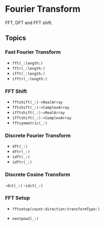 # Fourier Transform

FFT, DFT and FFT shift.

## Topics


### Fast Fourier Transform

- ``fft(_:length:)``
- ``fftr(_:length:)``
- ``ifft(_:length:)``
- ``ifftr(_:length:)``

### FFT Shift

- ``fftshift(_:)->RealArray``
- ``fftshift(_:)->ComplexArray``
- ``ifftshift(_:)->RealArray``
- ``ifftshift(_:)->ComplexArray``
- ``fftsymmetric(_:)``

### Discrete Fourier Transform 

- ``dft(_:)``
- ``dftr(_:)``
- ``idft(_:)``
- ``idftr(_:)``

### Discrete Cosine Transform

-``dct(_:)``
-``idct(_:)``

### FFT Setup

- ``fftsetup(count:direction:transformType:)``

- ``nextpow2(_:)``
